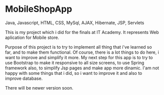 # MobileShopApp

Java, Javascript, HTML, CSS, MySql, AJAX, Hibernate, JSP, Servlets

This is my project which i did for the finals at IT Academy. It represents Web aplication for Mobile store.

Purpose of this project is to try to implement all thing that i've learned so far, and to make them functional. Of course, there is a lot things to do here, i want to improve and simplify it more. 
My next step for this app is to try to use Bootstrap to make it responsive to all size screens, to use Spring framework also, to simplify Jsp pages and make app more dinamic. I'am not happy with some things that i did, so i want to improve it and also to improve database.

There will be newer version soon. 
